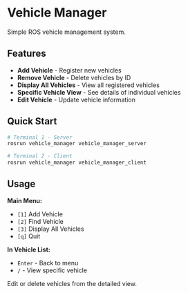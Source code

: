 # Vehicle Manager

Simple ROS vehicle management system.

## Features

- **Add Vehicle** - Register new vehicles
- **Remove Vehicle** - Delete vehicles by ID  
- **Display All Vehicles** - View all registered vehicles
- **Specific Vehicle View** - See details of individual vehicles
- **Edit Vehicle** - Update vehicle information

## Quick Start

```bash
# Terminal 1 - Server
rosrun vehicle_manager vehicle_manager_server

# Terminal 2 - Client  
rosrun vehicle_manager vehicle_manager_client
```

## Usage

**Main Menu:**
- `[1]` Add Vehicle
- `[2]` Find Vehicle  
- `[3]` Display All Vehicles
- `[q]` Quit

**In Vehicle List:**
- `Enter` - Back to menu
- `/` - View specific vehicle

Edit or delete vehicles from the detailed view.
